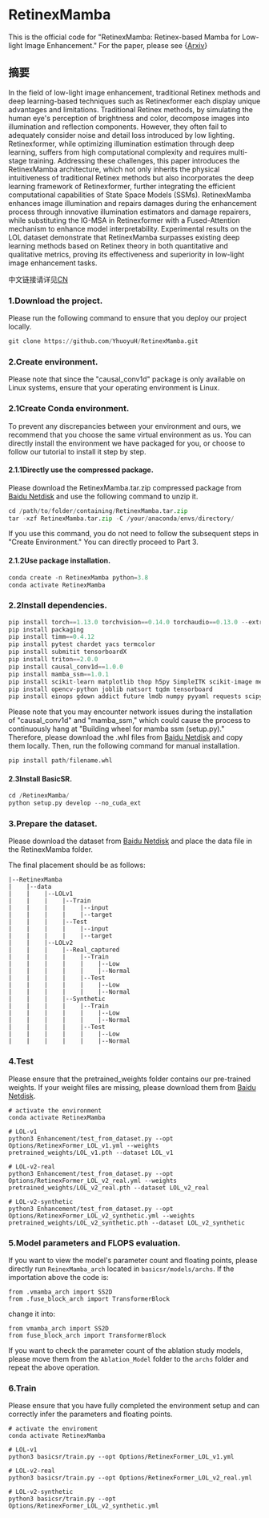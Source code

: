 # RetinexMamba

This is the official code for "RetinexMamba: Retinex-based Mamba for Low-light Image Enhancement." For the paper, please see {[Arxiv]()}

## 摘要

In the field of low-light image enhancement, traditional Retinex methods and deep learning-based techniques such as Retinexformer each display unique advantages and limitations. Traditional Retinex methods, by simulating the human eye's perception of brightness and color, decompose images into illumination and reflection components. However, they often fail to adequately consider noise and detail loss introduced by low lighting. Retinexformer, while optimizing illumination estimation through deep learning, suffers from high computational complexity and requires multi-stage training. Addressing these challenges, this paper introduces the RetinexMamba architecture, which not only inherits the physical intuitiveness of traditional Retinex methods but also incorporates the deep learning framework of Retinexformer, further integrating the efficient computational capabilities of State Space Models (SSMs). RetinexMamba enhances image illumination and repairs damages during the enhancement process through innovative illumination estimators and damage repairers, while substituting the IG-MSA in Retinexformer with a Fused-Attention mechanism to enhance model interpretability. Experimental results on the LOL dataset demonstrate that RetinexMamba surpasses existing deep learning methods based on Retinex theory in both quantitative and qualitative metrics, proving its effectiveness and superiority in low-light image enhancement tasks.

中文链接请详见[CN](https://github.com/YhuoyuH/RetinexMamba-CN)



### 1.Download the project.

Please run the following command to ensure that you deploy our project locally.

```python
git clone https://github.com/YhuoyuH/RetinexMamba.git
```

### 2.Create environment.

Please note that since the "causal_conv1d" package is only available on Linux systems, ensure that your operating environment is Linux.

### 2.1Create Conda environment.

To prevent any discrepancies between your environment and ours, we recommend that you choose the same virtual environment as us. You can directly install the environment we have packaged for you, or choose to follow our tutorial to install it step by step.

#### 2.1.1Directly use the compressed package.

Please download the RetinexMamba.tar.zip compressed package from [Baidu Netdisk]() and use the following command to unzip it.

```python
cd /path/to/folder/containing/RetinexMamba.tar.zip
tar -xzf RetinexMamba.tar.zip -C /your/anaconda/envs/directory/
```

If you use this command, you do not need to follow the subsequent steps in "Create Environment." You can directly proceed to Part 3.

#### 2.1.2Use package installation.

```python
conda create -n RetinexMamba python=3.8
conda activate RetinexMamba
```

### 2.2Install dependencies.

```python
pip install torch==1.13.0 torchvision==0.14.0 torchaudio==0.13.0 --extra-index-url https://download.pytorch.org/whl/cu117
pip install packaging
pip install timm==0.4.12
pip install pytest chardet yacs termcolor
pip install submitit tensorboardX
pip install triton==2.0.0
pip install causal_conv1d==1.0.0
pip install mamba_ssm==1.0.1
pip install scikit-learn matplotlib thop h5py SimpleITK scikit-image medpy
pip install opencv-python joblib natsort tqdm tensorboard
pip install einops gdown addict future lmdb numpy pyyaml requests scipy yapf lpips
```

Please note that you may encounter network issues during the installation of "causal_conv1d" and "mamba_ssm," which could cause the process to continuously hang at "Building wheel for mamba ssm (setup.py)." Therefore, please download the .whl files from [Baidu Netdisk]() and copy them locally. Then, run the following command for manual installation.

```python
pip install path/filename.whl
```

#### 2.3Install BasicSR.

```python
cd /RetinexMamba/
python setup.py develop --no_cuda_ext
```

### 3.Prepare the dataset.

Please download the dataset from [Baidu Netdisk]() and place the data file in the RetinexMamba folder.

The final placement should be as follows:


```
|--RetinexMamba  	
|  	 |--data   
|    |    |--LOLv1
|    |    |    |--Train
|    |    |    |    |--input
|    |    |    |    |--target
|    |    |    |--Test
|    |    |    |    |--input
|    |    |    |    |--target
|    |    |--LOLv2
|    |    |    |--Real_captured
|    |    |    |    |--Train
|    |    |    |    |    |--Low
|    |    |    |    |    |--Normal
|    |    |    |    |--Test
|    |    |    |    |    |--Low
|    |    |    |    |    |--Normal
|    |    |    |--Synthetic
|    |    |    |    |--Train
|    |    |    |    |    |--Low
|    |    |    |    |    |--Normal
|    |    |    |    |--Test
|    |    |    |    |    |--Low
|    |    |    |    |    |--Normal
```

### 4.Test

Please ensure that the pretrained_weights folder contains our pre-trained weights. If your weight files are missing, please download them from [Baidu Netdisk]().

```
# activate the environment
conda activate RetinexMamba

# LOL-v1
python3 Enhancement/test_from_dataset.py --opt Options/RetinexFormer_LOL_v1.yml --weights pretrained_weights/LOL_v1.pth --dataset LOL_v1

# LOL-v2-real
python3 Enhancement/test_from_dataset.py --opt Options/RetinexFormer_LOL_v2_real.yml --weights pretrained_weights/LOL_v2_real.pth --dataset LOL_v2_real

# LOL-v2-synthetic
python3 Enhancement/test_from_dataset.py --opt Options/RetinexFormer_LOL_v2_synthetic.yml --weights pretrained_weights/LOL_v2_synthetic.pth --dataset LOL_v2_synthetic
```

### 5.Model parameters and FLOPS evaluation.

If you want to view the model's parameter count and floating points, please directly run `ReinexMamba_arch` located in `basicsr/models/archs`. If the importation above the code is:

```
from .vmamba_arch import SS2D
from .fuse_block_arch import TransformerBlock
```

change it into:

```
from vmamba_arch import SS2D
from fuse_block_arch import TransformerBlock
```

If you want to check the parameter count of the ablation study models, please move them from the `Ablation_Model` folder to the `archs` folder and repeat the above operation.

### 6.Train

Please ensure that you have fully completed the environment setup and can correctly infer the parameters and floating points.

```
# activate the enviroment
conda activate RetinexMamba

# LOL-v1
python3 basicsr/train.py --opt Options/RetinexFormer_LOL_v1.yml

# LOL-v2-real
python3 basicsr/train.py --opt Options/RetinexFormer_LOL_v2_real.yml

# LOL-v2-synthetic
python3 basicsr/train.py --opt Options/RetinexFormer_LOL_v2_synthetic.yml
```

